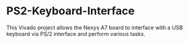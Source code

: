 # PS2-Keyboard-Interface
 This Vivado project allows the Nexys A7 board to interface with a USB keyboard via PS/2 interface and perform various tasks.
